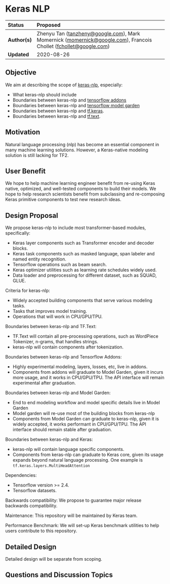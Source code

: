 # Keras NLP

| Status        | Proposed      |
:-------------- |:---------------------------------------------------- |
| **Author(s)** | Zhenyu Tan (tanzheny@google.com), Mark Momernick (momernick@google.com), Francois Chollet (fchollet@google.com) |
| **Updated**   | 2020-08-26                                           |


## Objective

We aim at describing the scope of [keras-nlp](https://github.com/keras-team/keras-nlp), especially:
- What keras-nlp should include
- Boundaries between keras-nlp and [tensorflow addons](https://github.com/tensorflow/addons)
- Boundaries between keras-nlp and [tensorflow model garden](https://github.com/tensorflow/models)
- Boundaries between keras-nlp and [tf.keras](https://www.tensorflow.org/api_docs/python/tf/keras).
- Boundaries between keras-nlp and [tf.text](https://www.tensorflow.org/tutorials/tensorflow_text/intro).

## Motivation

Natural language processing (nlp) has become an essential component in many machine learning solutions.
However, a Keras-native modeling solution is still lacking for TF2.

## User Benefit

We hope to help machine learning engineer benefit from re-using Keras native, optimized, and well-tested
components to build their models. We hope to help research scientists benefit from subclassing and re-composing
Keras primitive components to test new research ideas. 

## Design Proposal

We propose keras-nlp to include most transformer-based modules, specifically:
- Keras layer components such as Transformer encoder and decoder blocks.
- Keras task components such as masked language, span labeler and named entity recognition.
- Tensorflow operations such as beam search.
- Keras optimizer utilities such as learning rate schedules widely used.
- Data loader and preprocessing for different dataset, such as SQUAD, GLUE.

Criteria for keras-nlp:
- Widely accepted building components that serve various modeling tasks.
- Tasks that improves model training.
- Operations that will work in CPU/GPU/TPU.

Boundaries between keras-nlp and TF.Text:
- TF.Text will contain all pre-processing operations, such as WordPiece Tokenizer, n-grams, that handles strings.
- keras-nlp will contain components after tokenization.

Boundaries between keras-nlp and Tensorflow Addons:
- Highly experimental modeling, layers, losses, etc, live in addons.
- Components from addons will graduate to Model Garden, given it incurs more usage,
 and it works in CPU/GPU/TPU. The API interface will remain experimental after graduation.

Boundaries between keras-nlp and Model Garden:
- End to end modeling workflow and model specific details live in Model Garden
- Model garden will re-use most of the building blocks from keras-nlp
- Components from Model Garden can graduate to keras-nlp, given it is widely accepted, 
 it works performant in CPU/GPU/TPU. The API interface should remain stable after graduation.

Boundaries between keras-nlp and Keras:
- keras-nlp will contain language specific components.
- Components from keras-nlp can graduate to Keras core, given its usage expands beyond
 natural language processing. One example is `tf.keras.layers.MultiHeadAttention`

Dependencies:
- Tensorflow version >= 2.4.
- Tensorflow datasets.

Backwards compatibility:
We propose to guarantee major release backwards compatibility.

Maintenance:
This repository will be maintained by Keras team.

Performance Benchmark:
We will set-up Keras benchmark utilities to help users contribute to this repository.

## Detailed Design
Detailed design will be separate from scoping.

## Questions and Discussion Topics